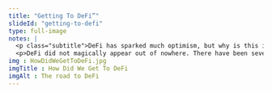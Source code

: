 ```yaml
--- 
title: "Getting To DeFi”"
slideId: "getting-to-defi"
type: full-image
notes: |
  <p class="subtitle">DeFi has sparked much optimism, but why is this innovation now gaining traction? Put simply, a series of events and technological advancements needed to occur to spark what has become a decentralized finance system. In the next section, we'll examine how DeFi came to be, starting with the creation of Bitcoin.</p>
  <p>DeFi did not magically appear out of nowhere. There have been several innovations since the creation of Bitcoin. Ethereum has enabled the creation of a DeFi ecosystem. Without these advancements, there would be no DeFi.</p>
img : HowDidWeGetToDeFi.jpg
imgTitle : How Did We Get To DeFi
imgAlt : The road to DeFi
---
```

